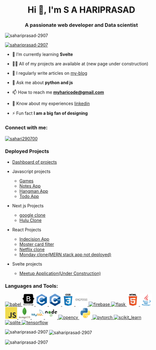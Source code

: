 <h1 align="center">Hi 👋, I'm S A HARIPRASAD</h1>
<h3 align="center">A passionate web developer and Data scientist</h3>

<p align="left"> <img src="https://komarev.com/ghpvc/?username=sahariprasad-2907&label=Profile%20views&color=0e75b6&style=flat" alt="sahariprasad-2907" /> </p>

<p align="left"> <a href="https://github.com/ryo-ma/github-profile-trophy"><img src="https://github-profile-trophy.vercel.app/?username=sahariprasad-2907" alt="sahariprasad-2907" /></a> </p>

- 🌱 I’m currently learning **Svelte**

- 👨‍💻 All of my projects are available at (new page under construction)

- 📝 I regularly write articles on [my-blog](https://hari290700.hashnode.dev/)

- 💬 Ask me about **python and js**

- 📫 How to reach me **myharicode@gmail.com**

- 📄 Know about my experiences [linkedin](https://www.linkedin.com/in/hariprasad-sivapatham-anand-291b7b1a2/)

- ⚡ Fun fact **I am a big fan of designing**

<h3 align="left">Connect with me:</h3>

<p align="left">
<a href="https://linkedin.com/in/sahari290700" target="blank"><img align="center" src="https://raw.githubusercontent.com/rahuldkjain/github-profile-readme-generator/neutral-icons/src/images/icons/Social/linked-in-alt.svg" alt="sahari290700" height="30" width="40" /></a>
</p>

<h3 align="left">Deployed Projects</h3>

- [Dashboard of projects](https://sahariprasad-2907.github.io/javascript_plain/)

- Javascript projects
  - [Games](https://javascript-games-kappa.vercel.app/)
  - [Notes App](https://sahariprasad-2907.github.io/javascript_plain/final-app-css/notes-app/notes.html)
  - [Hangman App](https://sahariprasad-2907.github.io/javascript_plain/final-app-css/hangman/hangman.html)
  - [Todo App](https://sahariprasad-2907.github.io/javascript_plain/final-app-css/todo-app/todos.html)
- Next js Projects
  - [google clone](https://google-nextjs-clone-smoky.vercel.app)
  - [Hulu Clone](https://hulu-clone-nextjs-4kpn5009u-sahariprasad-2907.vercel.app)
- React Projects 
  - [Indecision App](https://sahariprasad-2907.github.io/INDECISION-APP/)
  - [Moster card filter](https://sahariprasad-2907.github.io/react-1-monster-roldex/)
  - [Netflix clone](https://netflix-clone-reactjs-e0cc3.web.app)
  - [Monday clone(MERN stack app not deployed)](https://github.com/SAHARIPRASAD-2907/monday-cms-clone)
- Svelte projects
  - [Meetup Application(Under Construction)](./https://github.com/SAHARIPRASAD-2907/SAHARIPRASAD-2907)

<h3 align="left">Languages and Tools:</h3>
<p align="left"> <a href="https://babeljs.io/" target="_blank"> <img src="https://www.vectorlogo.zone/logos/babeljs/babeljs-icon.svg" alt="babel" width="40" height="40"/> </a> <a href="https://getbootstrap.com" target="_blank"> <img src="https://raw.githubusercontent.com/devicons/devicon/master/icons/bootstrap/bootstrap-plain-wordmark.svg" alt="bootstrap" width="40" height="40"/> </a> <a href="https://www.cprogramming.com/" target="_blank"> <img src="https://raw.githubusercontent.com/devicons/devicon/master/icons/c/c-original.svg" alt="c" width="40" height="40"/> </a> <a href="https://www.w3schools.com/cpp/" target="_blank"> <img src="https://raw.githubusercontent.com/devicons/devicon/master/icons/cplusplus/cplusplus-original.svg" alt="cplusplus" width="40" height="40"/> </a> <a href="https://www.w3schools.com/css/" target="_blank"> <img src="https://raw.githubusercontent.com/devicons/devicon/master/icons/css3/css3-original-wordmark.svg" alt="css3" width="40" height="40"/> </a> <a href="https://expressjs.com" target="_blank"> <img src="https://raw.githubusercontent.com/devicons/devicon/master/icons/express/express-original-wordmark.svg" alt="express" width="40" height="40"/> </a> <a href="https://firebase.google.com/" target="_blank"> <img src="https://www.vectorlogo.zone/logos/firebase/firebase-icon.svg" alt="firebase" width="40" height="40"/> </a> <a href="https://flask.palletsprojects.com/" target="_blank"> <img src="https://www.vectorlogo.zone/logos/pocoo_flask/pocoo_flask-icon.svg" alt="flask" width="40" height="40"/> </a> <a href="https://www.w3.org/html/" target="_blank"> <img src="https://raw.githubusercontent.com/devicons/devicon/master/icons/html5/html5-original-wordmark.svg" alt="html5" width="40" height="40"/> </a> <a href="https://www.java.com" target="_blank"> <img src="https://raw.githubusercontent.com/devicons/devicon/master/icons/java/java-original.svg" alt="java" width="40" height="40"/> </a> <a href="https://developer.mozilla.org/en-US/docs/Web/JavaScript" target="_blank"> <img src="https://raw.githubusercontent.com/devicons/devicon/master/icons/javascript/javascript-original.svg" alt="javascript" width="40" height="40"/> </a> <a href="https://www.mongodb.com/" target="_blank"> <img src="https://raw.githubusercontent.com/devicons/devicon/master/icons/mongodb/mongodb-original-wordmark.svg" alt="mongodb" width="40" height="40"/> </a> <a href="https://www.mysql.com/" target="_blank"> <img src="https://raw.githubusercontent.com/devicons/devicon/master/icons/mysql/mysql-original-wordmark.svg" alt="mysql" width="40" height="40"/> </a> <a href="https://nodejs.org" target="_blank"> <img src="https://raw.githubusercontent.com/devicons/devicon/master/icons/nodejs/nodejs-original-wordmark.svg" alt="nodejs" width="40" height="40"/> </a> <a href="https://opencv.org/" target="_blank"> <img src="https://www.vectorlogo.zone/logos/opencv/opencv-icon.svg" alt="opencv" width="40" height="40"/> </a> <a href="https://www.python.org" target="_blank"> <img src="https://raw.githubusercontent.com/devicons/devicon/master/icons/python/python-original.svg" alt="python" width="40" height="40"/> </a> <a href="https://pytorch.org/" target="_blank"> <img src="https://www.vectorlogo.zone/logos/pytorch/pytorch-icon.svg" alt="pytorch" width="40" height="40"/> </a> <a href="https://scikit-learn.org/" target="_blank"> <img src="https://upload.wikimedia.org/wikipedia/commons/0/05/Scikit_learn_logo_small.svg" alt="scikit_learn" width="40" height="40"/> </a> <a href="https://www.sqlite.org/" target="_blank"> <img src="https://www.vectorlogo.zone/logos/sqlite/sqlite-icon.svg" alt="sqlite" width="40" height="40"/> </a> <a href="https://www.tensorflow.org" target="_blank"> <img src="https://www.vectorlogo.zone/logos/tensorflow/tensorflow-icon.svg" alt="tensorflow" width="40" height="40"/> </a> </p>

<p><img align="left" src="https://github-readme-stats.vercel.app/api/top-langs?username=sahariprasad-2907&show_icons=true&locale=en&layout=compact" alt="sahariprasad-2907" /></p>

<p>&nbsp;<img align="center" src="https://github-readme-stats.vercel.app/api?username=sahariprasad-2907&show_icons=true&locale=en" alt="sahariprasad-2907" /></p>

<p><img align="center" src="https://github-readme-streak-stats.herokuapp.com/?user=sahariprasad-2907&" alt="sahariprasad-2907" /></p>
